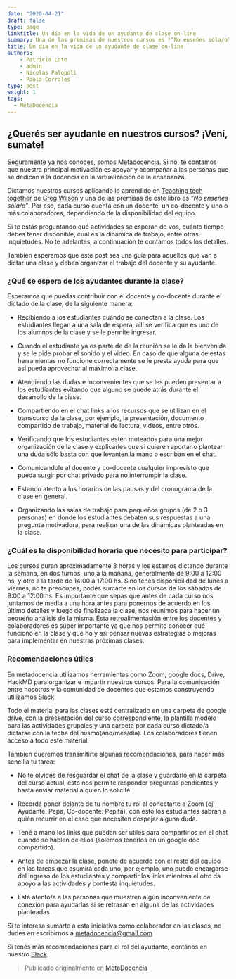```yaml
---
date: "2020-04-21"
draft: false
type: page
linktitle: Un día en la vida de un ayudante de clase on-line
summary: Una de las premisas de nuestros cursos es *“No enseñes sóla/o”*.  Por eso, cada curso cuenta con un docente, un co-docente y uno o más colaboradores, dependiendo de la disponibilidad del equipo.  Te resumimos el rol y actividades de un ayudante de clases on-line.
title: Un día en la vida de un ayudante de clase on-line
authors: 
    - Patricia Loto
    - admin
    - Nicolas Palopoli
    - Paola Corrales
type: post
weight: 1
tags: 
  - MetaDocencia
---
```


## ¿Querés ser ayudante en nuestros cursos? ¡Vení, sumate!

  
Seguramente ya nos conoces, somos Metadocencia. Si no, te contamos que nuestra principal motivación es apoyar y acompañar a las personas que se dedican a la docencia en la virtualización de la enseñanza.

Dictamos nuestros cursos aplicando lo aprendido en [Teaching tech together](https://teachtogether.tech/) de [Greg Wilson](@gwilson) y una de las premisas de este libro es *“No enseñes sóla/o”*.  Por eso, cada curso cuenta con un docente, un co-docente y uno o más colaboradores, dependiendo de la disponibilidad del equipo. 

Si te estás preguntando qué actividades se esperan de vos, cuánto tiempo debes tener disponible, cuál es la dinámica de trabajo, entre otras inquietudes. No te adelantes, a continuación te contamos todos los detalles.

También esperamos que este post sea una guía para aquellos que van a dictar una clase y deben organizar el trabajo del docente y su ayudante.

  
### ¿Qué se espera de los ayudantes durante la clase?


Esperamos que puedas contribuir con el docente y co-docente durante el dictado de la clase, de la siguiente manera:


-   Recibiendo a los estudiantes cuando se conectan a la clase. Los estudiantes llegan a una sala de espera, allí se verifica que es uno de los alumnos de la clase y se le permite ingresar. 
-   Cuando el estudiante ya es parte de de la reunión se le da la bienvenida y se le pide probar el sonido y el video. En caso de que alguna de estas herramientas no funcione correctamente se le presta ayuda para que así pueda aprovechar al máximo la clase.
-   Atendiendo las dudas e inconvenientes que se les pueden presentar a los estudiantes evitando que alguno se quede atrás durante el desarrollo de la clase.
-   Compartiendo en el chat links a los recursos que se utilizan en el transcurso de la clase, por ejemplo, la presentación, documento compartido de trabajo, material de lectura, videos, entre otros.
    
-   Verificando que los estudiantes estén muteados para una mejor organización de la clase y explicarles que si quieren aportar o plantear una duda sólo basta con que levanten la mano o escriban en el chat.
-   Comunicandole al docente y co-docente cualquier imprevisto que pueda surgir por chat privado para no interrumpir la clase.
    
-   Estando atento a los horarios de las pausas y del cronograma de la clase en general.
    
-   Organizando las salas de trabajo para pequeños grupos (de 2 o 3 personas) en donde los estudiantes debaten sus respuestas a una pregunta motivadora, para realizar una de las dinámicas planteadas en la clase.
    



### ¿Cuál es la disponibilidad horaria qué necesito para participar?

  

Los cursos duran aproximadamente 3 horas y los estamos dictando durante la semana, en dos turnos, uno a la mañana, generalmente de 9:00 a 12:00 hs, y otro a  la tarde de 14:00 a 17:00 hs.  Sino tenés disponibilidad de lunes a viernes, no te preocupes, podés sumarte en los cursos de los sábados de 9:00 a 12:00 hs.
Es importante que sepas que antes de cada curso nos juntamos de media a una hora antes para ponernos de acuerdo en los último detalles y luego de finalizada la clase, nos reunimos para hacer un pequeño análisis de la misma. Esta retroalimentación entre los docentes y colaboradores es súper importante ya que nos permite conocer qué funcionó en la clase y qué no y así pensar nuevas estrategias o mejoras para implementar en nuestras próximas clases.

  
### Recomendaciones útiles

En metadocencia utilizamos herramientas como Zoom, google docs, Drive, HackMD para organizar e impartir nuestros cursos. Para la comunicación entre nosotros y la comunidad de docentes que estamos construyendo utilizamos [Slack](https://join.slack.com/t/metadocencia/shared_invite/zt-cq1hleoz-Ij2AgXKJBjg03sRuoxLhjg).

Todo el material para las clases está centralizado en una carpeta de google drive, con la presentación del curso correspondiente, la plantilla modelo para las actividades grupales y una carpeta por cada curso dictado/a dictarse con la fecha del mismo(año/mes/día). Los colaboradores tienen acceso a todo este material.


También queremos transmitirte algunas recomendaciones, para hacer más sencilla tu tarea: 

-   No te olvides de resguardar el chat de la clase y guardarlo en la carpeta del curso actual, esto nos permite responder preguntas pendientes y hasta enviar material a quien lo solicité.   
-   Recordá poner delante de tu nombre tu rol al conectarte a Zoom (ej: Ayudante: Pepa, Co-docente: Pepita), con esto los estudiantes sabrán a quién recurrir en el caso que necesiten despejar alguna duda.

-   Tené a mano los links que puedan ser útiles para compartirlos en el chat cuando se hablen de ellos (solemos tenerlos en un google doc compartido).
    
-   Antes de empezar la clase, ponete de acuerdo con el resto del equipo en las tareas que asumirá cada uno, por ejemplo, uno puede encargarse del ingreso de los estudiantes y compartir los links mientras el otro da apoyo a las actividades y contesta inquietudes.
    
-   Está atento/a a las personas que muestren algún inconveniente de conexión para ayudarlas si se retrasan en alguna de las actividades planteadas.
    

Si te interesa sumarte a esta iniciativa como colaborador en las clases, no dudes en escribirnos a metadocencia@gmail.com

Si tenés más recomendaciones para el rol del ayudante, contános en nuestro [Slack](https://join.slack.com/t/metadocencia/shared_invite/zt-cq1hleoz-Ij2AgXKJBjg03sRuoxLhjg)


> Publicado originalmente en [MetaDocencia](https://metadocencia.netlify.app/)